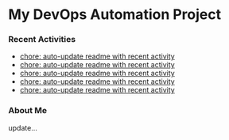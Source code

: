 # My DevOps Automation Project

### Recent Activities
<!-- activity:START -->
- [chore: auto-update readme with recent activity](https://github.com/kaigiii/mybowling-app/commit/2a49906b4eabd607cb89f7ae393dc6b862e6bfef)
- [chore: auto-update readme with recent activity](https://github.com/kaigiii/mybowling-app/commit/0e25e9e1b1de2ca029a335bf4a08382370bfd6ba)
- [chore: auto-update readme with recent activity](https://github.com/kaigiii/mybowling-app/commit/e905e1255c5e399ceef9bbccc1488f8b7a02e831)
- [chore: auto-update readme with recent activity](https://github.com/kaigiii/mybowling-app/commit/0005e2a1998cf0273b2206b64d52abf68b9e9efa)
- [chore: auto-update readme with recent activity](https://github.com/kaigiii/mybowling-app/commit/ceaeb4c1594a6e25af22fc28dfbc4f7dcec8297a)
<!-- activity:END -->

### About Me
<!-- MYLINKS:START -->
<!-- MYLINKS:END -->

update...
